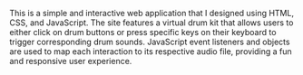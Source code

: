 This is a simple and interactive web application that I designed using HTML, CSS, and JavaScript. The site features a virtual drum kit that allows users to either click on drum buttons or press specific keys on their keyboard to trigger corresponding drum sounds.
JavaScript event listeners and objects are used to map each interaction to its respective audio file, providing a fun and responsive user experience.
